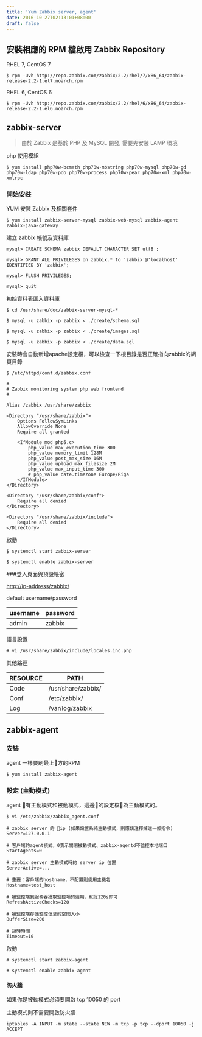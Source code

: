 ```yaml
---
title: 'Yum Zabbix server, agent'
date: 2016-10-27T02:13:01+08:00
draft: false
---
```

## 安裝相應的 RPM 檔啟用 Zabbix Repository

RHEL 7, CentOS 7
  
`$ rpm -Uvh http://repo.zabbix.com/zabbix/2.2/rhel/7/x86_64/zabbix-release-2.2-1.el7.noarch.rpm`

RHEL 6, CentOS 6
  
`$ rpm -Uvh http://repo.zabbix.com/zabbix/2.2/rhel/6/x86_64/zabbix-release-2.2-1.el6.noarch.rpm`

## zabbix-server
>由於 Zabbix 是基於 PHP 及 MySQL 開發, 需要先安裝 LAMP 環境

php 使用模組

`$ yum install php70w-bcmath php70w-mbstring php70w-mysql php70w-gd php70w-ldap php70w-pdo php70w-process php70w-pear php70w-xml php70w-xmlrpc`

### 開始安裝

YUM 安裝 Zabbix 及相關套件
  
`$ yum install zabbix-server-mysql zabbix-web-mysql zabbix-agent zabbix-java-gateway`
  
建立 zabbix 帳號及資料庫
  
`mysql> CREATE SCHEMA zabbix DEFAULT CHARACTER SET utf8 ;`
  
`mysql> GRANT ALL PRIVILEGES on zabbix.* to 'zabbix'@'localhost' IDENTIFIED BY 'zabbix';`
  
`mysql> FLUSH PRIVILEGES;`
  
`mysql> quit`
  
初始資料表匯入資料庫
  
`$ cd /usr/share/doc/zabbix-server-mysql-*`
  
`$ mysql -u zabbix -p zabbix < ./create/schema.sql`
  
`$ mysql -u zabbix -p zabbix < ./create/images.sql`
  
`$ mysql -u zabbix -p zabbix < ./create/data.sql`
  
安裝時會自動新增apache設定檔，可以檢查一下根目錄是否正確指向zabbix的網頁目錄
  
`$ /etc/httpd/conf.d/zabbix.conf`
  
```
#
# Zabbix monitoring system php web frontend
#

Alias /zabbix /usr/share/zabbix

<Directory "/usr/share/zabbix">
    Options FollowSymLinks
    AllowOverride None
    Require all granted

    <IfModule mod_php5.c>
        php_value max_execution_time 300
        php_value memory_limit 128M
        php_value post_max_size 16M
        php_value upload_max_filesize 2M
        php_value max_input_time 300
        # php_value date.timezone Europe/Riga
    </IfModule>
</Directory>

<Directory "/usr/share/zabbix/conf">
    Require all denied
</Directory>

<Directory "/usr/share/zabbix/include">
    Require all denied
</Directory>
```
  
啟動
  
`$ systemctl start zabbix-server`
  
`$ systemctl enable zabbix-server`
  
###登入頁面與預設帳密
  
[http://ip-address/zabbix/](http://ip-address/zabbix/)
  
 default username/password
   
| username | password |
|---|---|
| admin| zabbix |
  
語言設置
  
`# vi /usr/share/zabbix/include/locales.inc.php`
  
其他路徑
  
|RESOURCE|PATH|
|---|---|
|Code|/usr/share/zabbix/|
|Conf | /etc/zabbix/ |
|Log| /var/log/zabbix |
  
## zabbix-agent

### 安裝
agent 一樣要刷最上方的RPM
  
`$ yum install zabbix-agent`
  
### 設定 (主動模式)
agent 有主動模式和被動模式，這邊的設定檔為主動模式的。
  
`$ vi /etc/zabbix/zabbix_agent.conf`
  
```
# zabbix server 的 ip (如果設置為純主動模式，則應該注釋掉這一條指令)
Server=127.0.0.1

# 客戶端的agent模式，0表示關閉被動模式、zabbix-agentd不監控本地端口
StartAgents=0

# zabbix server 主動模式時的 server ip 位置
ServerActive=... 

# 重要：客戶端的hostname，不配置則使用主機名
Hostname=test_host

# 被監控端到服務器獲取監控項的週期，默認120s即可
RefreshActiveChecks=120

# 被監控端存儲監控信息的空間大小
BufferSize=200

# 超時時間
Timeout=10
```
  
啟動
  
`# systemctl start zabbix-agent`
  
`# systemctl enable zabbix-agent`
  
#### 防火牆
如果你是被動模式必須要開啟 tcp 10050 的 port
  
主動模式則不需要開啟防火牆
  
`iptables -A INPUT -m state --state NEW -m tcp -p tcp --dport 10050 -j ACCEPT`